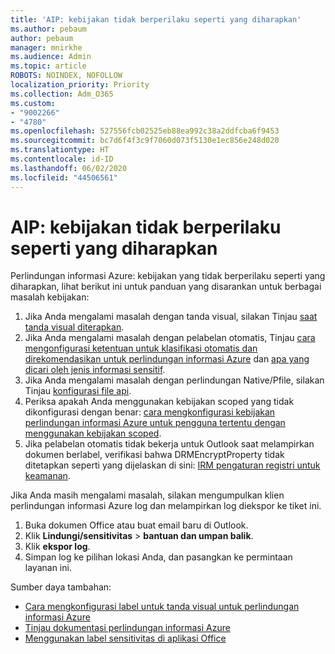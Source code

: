 ```yaml
---
title: 'AIP: kebijakan tidak berperilaku seperti yang diharapkan'
ms.author: pebaum
author: pebaum
manager: mnirkhe
ms.audience: Admin
ms.topic: article
ROBOTS: NOINDEX, NOFOLLOW
localization_priority: Priority
ms.collection: Adm_O365
ms.custom:
- "9002266"
- "4780"
ms.openlocfilehash: 527556fcb02525eb88ea992c38a2ddfcba6f9453
ms.sourcegitcommit: bc7d6f4f3c9f7060d073f5130e1ec856e248d020
ms.translationtype: HT
ms.contentlocale: id-ID
ms.lasthandoff: 06/02/2020
ms.locfileid: "44506561"
---
```

# <a name="aip-policies-not-behaving-as-expected"></a>AIP: kebijakan tidak berperilaku seperti yang diharapkan

Perlindungan informasi Azure: kebijakan yang tidak berperilaku seperti yang diharapkan, lihat berikut ini untuk panduan yang disarankan untuk berbagai masalah kebijakan:

1. Jika Anda mengalami masalah dengan tanda visual, silakan Tinjau [saat tanda visual diterapkan](https://docs.microsoft.com/azure/information-protection/configure-policy-markings#when-visual-markings-are-applied).
2. Jika Anda mengalami masalah dengan pelabelan otomatis, Tinjau [cara mengonfigurasi ketentuan untuk klasifikasi otomatis dan direkomendasikan untuk perlindungan informasi Azure](https://docs.microsoft.com/azure/information-protection/configure-policy-classification) dan [apa yang dicari oleh jenis informasi sensitif](https://docs.microsoft.com/microsoft-365/compliance/sensitive-information-type-entity-definitions).
3. Jika Anda mengalami masalah dengan perlindungan Native/Pfile, silakan Tinjau [konfigurasi file api](https://docs.microsoft.com/azure/information-protection/develop/file-api-configuration).
4. Periksa apakah Anda menggunakan kebijakan scoped yang tidak dikonfigurasi dengan benar: [cara mengkonfigurasi kebijakan perlindungan informasi Azure untuk pengguna tertentu dengan menggunakan kebijakan scoped](https://docs.microsoft.com/azure/information-protection/configure-policy-scope).
5. Jika pelabelan otomatis tidak bekerja untuk Outlook saat melampirkan dokumen berlabel, verifikasi bahwa DRMEncryptProperty tidak ditetapkan seperti yang dijelaskan di sini: [IRM pengaturan registri untuk keamanan](https://docs.microsoft.com/deployoffice/security/protect-sensitive-messages-and-documents-by-using-irm-in-office#office-2016-irm-registry-key-options).

Jika Anda masih mengalami masalah, silakan mengumpulkan klien perlindungan informasi Azure log dan melampirkan log diekspor ke tiket ini.

1. Buka dokumen Office atau buat email baru di Outlook.
2. Klik **Lindungi/sensitivitas**  >  **bantuan dan umpan balik**.
3. Klik **ekspor log**.
4. Simpan log ke pilihan lokasi Anda, dan pasangkan ke permintaan layanan ini.

Sumber daya tambahan:

- [Cara mengkonfigurasi label untuk tanda visual untuk perlindungan informasi Azure](https://docs.microsoft.com/azure/information-protection/configure-policy-markings)
- [Tinjau dokumentasi perlindungan informasi Azure](https://docs.microsoft.com/azure/information-protection/what-is-information-protection)
- [Menggunakan label sensitivitas di aplikasi Office](https://docs.microsoft.com/microsoft-365/compliance/sensitivity-labels-office-apps)

